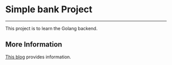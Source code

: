# Simple bank Project
---

This project is to learn the Golang backend.


## More Information

[This blog](https://kihyun1998.github.io/docs/backend-master/backend1) provides information.
